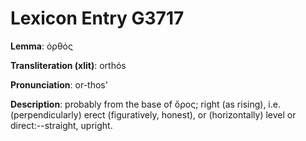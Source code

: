 # Lexicon Entry G3717

**Lemma**: ὀρθός

**Transliteration (xlit)**: orthós

**Pronunciation**: or-thos'

**Description**:
probably from the base of ὄρος; right (as rising), i.e. (perpendicularly) erect (figuratively, honest), or (horizontally) level or direct:--straight, upright.
